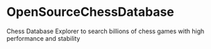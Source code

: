 # OpenSourceChessDatabase
Chess Database Explorer to search billions of chess games with high performance and stability
